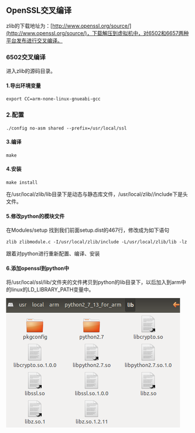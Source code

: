 ## OpenSSL交叉编译

zlib的下载地址为：[http://www.openssl.org/source/](http://www.openssl.org/source/)，下载解压到虚拟机中，对6502和6657两种平台发布进行交叉编译。

### 6502交叉编译

进入zlib的源码目录。

#### 1.导出环境变量

```
export CC=arm-none-linux-gnueabi-gcc
```

### 2.配置

```
./config no-asm shared --prefix=/usr/local/ssl
```

#### 3.编译

```
make
```

#### 4.安装

```
make install
```

在/usr/local/zlib/lib目录下是动态与静态库文件，/usr/local/zlib//include下是头文件。

#### 5.修改python的模块文件

在Modules/setup 找到我们前面setup.dist的467行，修改成为如下语句

```
zlib zlibmodule.c -I/usr/local/zlib/include -L/usr/local/zlib/lib -lz
```

跟着对python进行重新配置、编译、安装

#### 6.添加openssl到python中

将/usr/local/ssl/lib/文件夹的文件拷贝到python的lib目录下，以后加入到arm中的linux的LD\_LIBRARY\_PATH变量中。

![](/assets/importzlib.png)


